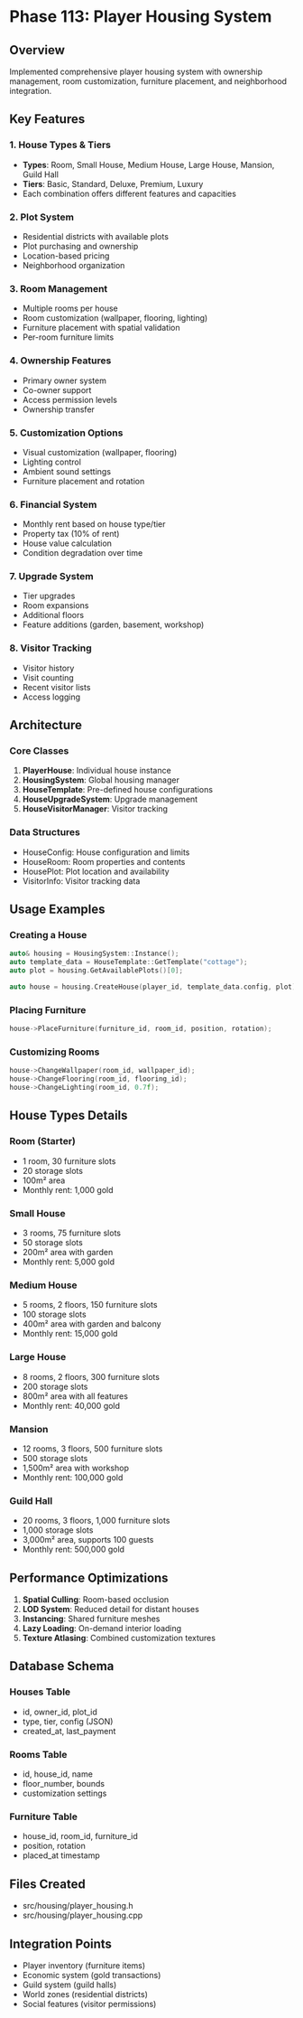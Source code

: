 # Phase 113: Player Housing System

## Overview
Implemented comprehensive player housing system with ownership management, room customization, furniture placement, and neighborhood integration.

## Key Features

### 1. House Types & Tiers
- **Types**: Room, Small House, Medium House, Large House, Mansion, Guild Hall
- **Tiers**: Basic, Standard, Deluxe, Premium, Luxury
- Each combination offers different features and capacities

### 2. Plot System
- Residential districts with available plots
- Plot purchasing and ownership
- Location-based pricing
- Neighborhood organization

### 3. Room Management
- Multiple rooms per house
- Room customization (wallpaper, flooring, lighting)
- Furniture placement with spatial validation
- Per-room furniture limits

### 4. Ownership Features
- Primary owner system
- Co-owner support
- Access permission levels
- Ownership transfer

### 5. Customization Options
- Visual customization (wallpaper, flooring)
- Lighting control
- Ambient sound settings
- Furniture placement and rotation

### 6. Financial System
- Monthly rent based on house type/tier
- Property tax (10% of rent)
- House value calculation
- Condition degradation over time

### 7. Upgrade System
- Tier upgrades
- Room expansions
- Additional floors
- Feature additions (garden, basement, workshop)

### 8. Visitor Tracking
- Visitor history
- Visit counting
- Recent visitor lists
- Access logging

## Architecture

### Core Classes
1. **PlayerHouse**: Individual house instance
2. **HousingSystem**: Global housing manager
3. **HouseTemplate**: Pre-defined house configurations
4. **HouseUpgradeSystem**: Upgrade management
5. **HouseVisitorManager**: Visitor tracking

### Data Structures
- HouseConfig: House configuration and limits
- HouseRoom: Room properties and contents
- HousePlot: Plot location and availability
- VisitorInfo: Visitor tracking data

## Usage Examples

### Creating a House
```cpp
auto& housing = HousingSystem::Instance();
auto template_data = HouseTemplate::GetTemplate("cottage");
auto plot = housing.GetAvailablePlots()[0];

auto house = housing.CreateHouse(player_id, template_data.config, plot);
```

### Placing Furniture
```cpp
house->PlaceFurniture(furniture_id, room_id, position, rotation);
```

### Customizing Rooms
```cpp
house->ChangeWallpaper(room_id, wallpaper_id);
house->ChangeFlooring(room_id, flooring_id);
house->ChangeLighting(room_id, 0.7f);
```

## House Types Details

### Room (Starter)
- 1 room, 30 furniture slots
- 20 storage slots
- 100m² area
- Monthly rent: 1,000 gold

### Small House
- 3 rooms, 75 furniture slots
- 50 storage slots
- 200m² area with garden
- Monthly rent: 5,000 gold

### Medium House
- 5 rooms, 2 floors, 150 furniture slots
- 100 storage slots
- 400m² area with garden and balcony
- Monthly rent: 15,000 gold

### Large House
- 8 rooms, 2 floors, 300 furniture slots
- 200 storage slots
- 800m² area with all features
- Monthly rent: 40,000 gold

### Mansion
- 12 rooms, 3 floors, 500 furniture slots
- 500 storage slots
- 1,500m² area with workshop
- Monthly rent: 100,000 gold

### Guild Hall
- 20 rooms, 3 floors, 1,000 furniture slots
- 1,000 storage slots
- 3,000m² area, supports 100 guests
- Monthly rent: 500,000 gold

## Performance Optimizations

1. **Spatial Culling**: Room-based occlusion
2. **LOD System**: Reduced detail for distant houses
3. **Instancing**: Shared furniture meshes
4. **Lazy Loading**: On-demand interior loading
5. **Texture Atlasing**: Combined customization textures

## Database Schema

### Houses Table
- id, owner_id, plot_id
- type, tier, config (JSON)
- created_at, last_payment

### Rooms Table
- id, house_id, name
- floor_number, bounds
- customization settings

### Furniture Table
- house_id, room_id, furniture_id
- position, rotation
- placed_at timestamp

## Files Created
- src/housing/player_housing.h
- src/housing/player_housing.cpp

## Integration Points
- Player inventory (furniture items)
- Economic system (gold transactions)
- Guild system (guild halls)
- World zones (residential districts)
- Social features (visitor permissions)